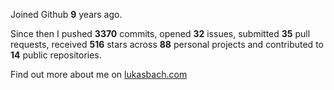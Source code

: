 Joined Github **9** years ago.

Since then I pushed **3370** commits, opened **32** issues, submitted **35** pull requests, received **516** stars across **88** personal projects and contributed to **14** public repositories.

Find out more about me on [lukasbach.com](https://lukasbach.com)
